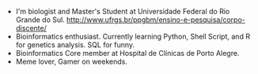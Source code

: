 * I'm biologist and Master's Student at Universidade Federal do Rio Grande do Sul. http://www.ufrgs.br/ppgbm/ensino-e-pesquisa/corpo-discente/
* Bioinformatics enthusiast. Currently learning Python, Shell Script, and R for genetics analysis. SQL for funny.
* Bioinformatics Core member at Hospital de Clínicas de Porto Alegre.
* Meme lover, Gamer on weekends.
